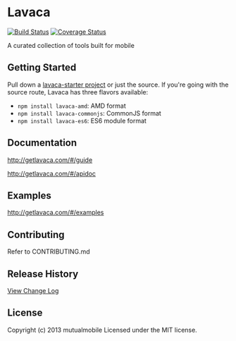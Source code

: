 # Lavaca

[![Build Status](https://travis-ci.org/mutualmobile/lavaca.svg?branch=master)](https://travis-ci.org/mutualmobile/lavaca)
[![Coverage Status](https://coveralls.io/repos/mutualmobile/lavaca/badge.png?branch=master)](https://coveralls.io/r/mutualmobile/lavaca?branch=master)

A curated collection of tools built for mobile

## Getting Started

Pull down a [lavaca-starter
project](https://github.com/mutualmobile/lavaca-starter) or just the source. If
you're going with the source route, Lavaca has three flavors available:

- `npm install lavaca-amd`: AMD format
- `npm install lavaca-commonjs`: CommonJS format
- `npm install lavaca-es6`: ES6 module format

## Documentation
<http://getlavaca.com/#/guide>

<http://getlavaca.com/#/apidoc>

## Examples
<http://getlavaca.com/#/examples>

## Contributing
Refer to CONTRIBUTING.md

## Release History
[View Change Log](https://github.com/mutualmobile/lavaca/blob/master/CHANGELOG.md)

## License
Copyright (c) 2013 mutualmobile
Licensed under the MIT license.
